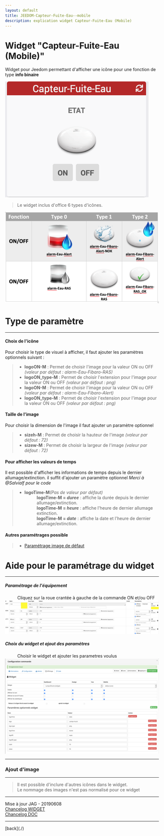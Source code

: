```yaml
---
layout: default
title: JEEDOM-Capteur-Fuite-Eau--mobile
description: explication widget Capteur-Fuite-Eau (Mobile)
---
```


# Widget "Capteur-Fuite-Eau (Mobile)" 

Widget pour Jeedom permettant d'afficher une icône pour une fonction de type <b>info binaire</b>
<p><img src="Img/JEEDOM-Capteur-Fuite-Eau_Resultat.png" alt="Resultat" /></p>
<blockquote>
Le widget inclus d'office 6 types d'icônes.
</blockquote>

<p><img src="Img/JEEDOM-Capteur-Fuite-Eau.png" alt="Visuels" /></p>

<h1 id="Type de paramètre">Type de paramètre</h1>
<hr />
<h4 id="Logo">Choix de l'icône</h4>
Pour choisir le type de visuel à afficher, il faut ajouter les paramètres optionnels suivant :
<blockquote>
        <ul>
            <li><b>logoON-M</b> : Permet de choisir l'image pour la valeur ON ou OFF <i>(valeur par défaut : alarm-Eau-Fibaro-RAS)</i></li>
            <li><b>logoON_type-M</b> : Permet de choisir l'extension pour l'image pour la valeur ON ou OFF <i>(valeur par défaut : png)</i></li>
            <li><b>logoON-M</b> : Permet de choisir l'image pour la valeur ON ou OFF <i>(valeur par défaut : alarm-Eau-Fibaro-Alert)</i></li>
            <li><b>logoON_type-M</b> : Permet de choisir l'extension pour l'image pour la valeur ON ou OFF <i>(valeur par défaut : png)</i></li>
        </ul>
</blockquote>

<h4 id="Taille">Taille de l'image</h4>
Pour choisir la dimension de l'image il faut ajouter un paramètre optionnel<br/>
<blockquote>
        <ul>
            <li><b>sizeh-M</b> : Permet de choisir la hauteur de l'image <i>(valeur par défaut : 72)</i></li>
            <li><b>sizew-M</b> : Permet de choisir la largeur de l'image <i>(valeur par défaut : 72)</i></li>
        </ul>
</blockquote>

<h4 id="TEMPS">Pour afficher les valeurs de temps</h4>
Il est possible d'afficher les informations de temps depuis le dernier allumage/extinction. il suffit d'ajouter un paramètre optionnel <I>Merci à @Salvialf pour le code</I>
<blockquote>
        <ul>
            <li><b>logoTime-M</b><i>(Pas de valeur par défaut)</i></li>
                <dd><b>logoTime-M = <i>duree</i></b> : affiche la durée depuis le dernier allumage/extinction.<br/>
                    <b>logoTime-M = <i>heure</i></b> : affiche l'heure de dernier allumage extinction.<br/>
                    <b>logoTime-M = <i>date</i></b> : affiche la date et l'heure de dernier allumage/extinction.
                </dd>
        </ul>
</blockquote>
 
<h4 id="Error">Autres paramétrages possible</h4>
<blockquote>
        <ul>
            <li><a href="JEEDOM-AIDE-Error.html">Paramétrage image de défaut</a></li>
        </ul>
</blockquote>

<h1 id="Aide Paramétrage">Aide pour le paramétrage du widget</h1>
<hr />
<h5 id="header-5">Paramétrage de l'équipement</h5>
<dl>
    <dd>Cliquez sur la roue crantée à gauche de la commande ON et/ou OFF</dd>
    <img src="Img/JEEDOM-Lampe-Binaire-Acces.png" alt="Access"/>
</dl>

<h5 id="header-5">Choix du widget et ajout des paramètres</h5>
<dl>
    <dd>Choisir le widget et ajouter les parametres voulus</dd>
    <img src="Img/JEEDOM-Lampe-Binaire-Configuration.png" alt="Configuration"/>
</dl>

<hr />
<h3 id="Add img">Ajout d'image</h3>
<hr />
<blockquote>
        Il est possible d'inclure d'autres icônes dans le widget.<br/>
        Le nommage des images n'est pas normalisé pour ce widget
</blockquote>

<hr />
<dl>
    <dt>Mise à jour JAG - 20190608<br/>
    <a href="https://github.com/JEALG/JEEDOM-Capteur-Fuite-Eau/commits/master">Chancelog WIDGET</a><br/>
    <a href="https://github.com/JEALG/JEEDOM-Widget_JAG-doc/commits/master">Chancelog DOC</a></dt>
</dl>
<hr />
[back](./)